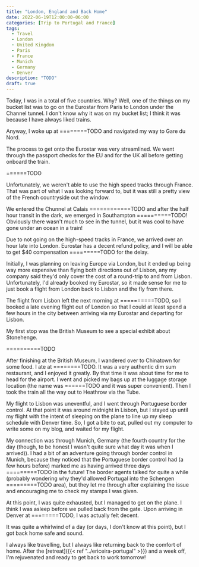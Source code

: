 ```yaml
---
title: "London, England and Back Home"
date: 2022-06-19T12:00:00-06:00
categories: [Trip to Portugal and France]
tags:
  - Travel
  - London
  - United Kingdom
  - Paris
  - France
  - Munich
  - Germany
  - Denver
description: "TODO"
draft: true
---
```


Today, I was in a total of five countries. Why? Well, one of the things on my
bucket list was to go on the Eurostar from Paris to London under the Channel
tunnel. I don't know why it was on my bucket list; I think it was because I have
always liked trains.

Anyway, I woke up at ========TODO and navigated my way to Gare du Nord.

The process to get onto the Eurostar was very streamlined. We went through the
passport checks for the EU and for the UK all before getting onboard the train.

======TODO

Unfortunately, we weren't able to use the high speed tracks through France. That
was part of what I was looking forward to, but it was still a pretty view of the
French countryside out the window.

We entered the Chunnel at Calais ============TODO and after the half hour
transit in the dark, we emerged in Southampton ==========TODO! Obviously there
wasn't much to see in the tunnel, but it was cool to have gone under an ocean in
a train!

Due to not going on the high-speed tracks in France, we arrived over an hour
late into London. Eurostar has a decent refund policy, and I will be able to get
$40 compensation =========TODO for the delay.

Initially, I was planning on leaving Europe via London, but it ended up being
way more expensive than flying both directions out of Lisbon, any my company
said they'd only cover the cost of a round-trip to and from Lisbon.
Unfortunately, I'd already booked my Eurostar, so it made sense for me to just
book a flight from London back to Lisbon and the fly from there.

The flight from Lisbon left the next morning at ==========TODO, so I booked a
late evening flight out of London so that I could at least spend a few hours in
the city between arriving via my Eurostar and departing for Lisbon.

My first stop was the British Museum to see a special exhibit about Stonehenge.

==========TODO

After finishing at the British Museum, I wandered over to Chinatown for some
food. I ate at ========TODO. It was a very authentic dim sum restaurant, and I
enjoyed it greatly. By that time it was about time for me to head for the
airport. I went and picked my bags up at the luggage storage location (the name
was ======TODO and it was super convenient). Then I took the train all the way
out to Heathrow via the Tube.

My flight to Lisbon was uneventful, and I went through Portuguese border
control. At that point it was around midnight in Lisbon, but I stayed up until
my flight with the intent of sleeping on the plane to line up my sleep schedule
with Denver time. So, I got a bite to eat, pulled out my computer to write some
on my blog, and waited for my flight.

My connection was through Munich, Germany (the fourth country for the day
(though, to be honest I wasn't quite sure what day it was when I arrived)). I
had a bit of an adventure going through border control in Munich, because they
noticed that the Portuguese border control had (a few hours before) marked me as
having arrived three days =========TODO in the future! The border agents talked
for quite a while (probably wondering why they'd allowed Portugal into the
Schengen =========TODO area), but they let me through after explaining the issue
and encouraging me to check my stamps I was given.

At this point, I was quite exhausted, but I managed to get on the plane. I think
I was asleep before we pulled back from the gate.
Upon arriving in Denver at ========TODO, I was actually felt decent.

It was quite a whirlwind of a day (or days, I don't know at this point), but I
got back home safe and sound.

I always like travelling, but I always like returning back to the comfort of
home. After the [retreat]({{< ref "../ericeira-portugal" >}}) and a week off,
I'm rejuvenated and ready to get back to work tomorrow!
